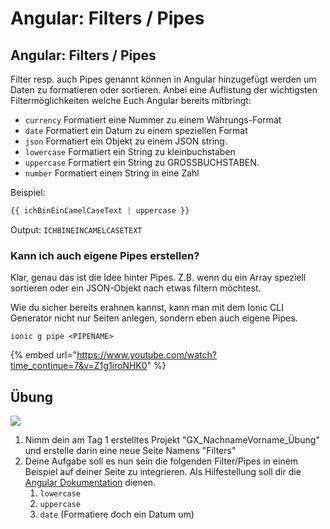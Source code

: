# Angular: Filters / Pipes

## Angular: Filters / Pipes

Filter resp. auch Pipes genannt können in Angular hinzugefügt werden um Daten zu formatieren oder sortieren. Anbei eine Auflistung der wichtigsten Filtermöglichkeiten welche Euch Angular bereits mitbringt:

* `currency` Formatiert eine Nummer zu einem Währungs-Format
* `date` Formatiert ein Datum zu einem speziellen Format
* `json` Formatiert ein Objekt zu einem JSON string.
* `lowercase` Formatiert ein String zu kleinbuchstaben
* `uppercase` Formatiert ein String zu GROSSBUCHSTABEN.
* `number` Formatiert einen String in eine Zahl

Beispiel:

```javascript
{{ ichBinEinCamelCaseText | uppercase }}
```

Output: `ICHBINEINCAMELCASETEXT`

### Kann ich auch eigene Pipes erstellen?

Klar, genau das ist die Idee hinter Pipes. Z.B. wenn du ein Array speziell sortieren oder ein JSON-Objekt nach etwas filtern möchtest.

Wie du sicher bereits erahnen kannst, kann man mit dem Ionic CLI Generator nicht nur Seiten anlegen, sondern eben auch eigene Pipes.

`ionic g pipe <PIPENAME>`

{% embed url="https://www.youtube.com/watch?time_continue=7&v=Z1g1iroNHK0" %}

## Übung

![](../.gitbook/assets/ralph\_uebung.png)

1. Nimm dein am Tag 1 erstelltes  Projekt "GX\_NachnameVorname\_Übung" und erstelle darin eine neue Seite Namens "Filters"&#x20;
2. Deine Aufgabe soll es nun sein die folgenden Filter/Pipes in einem Beispiel auf deiner Seite zu integrieren. Als Hilfestellung soll dir die [Angular Dokumentation](https://angular.io/guide/pipes) dienen.
   1. `lowercase`
   2. `uppercase`
   3. `date` (Formatiere doch ein Datum um)
